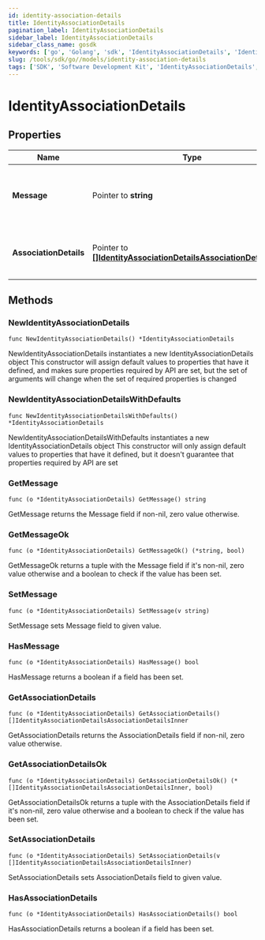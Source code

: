 ```yaml
---
id: identity-association-details
title: IdentityAssociationDetails
pagination_label: IdentityAssociationDetails
sidebar_label: IdentityAssociationDetails
sidebar_class_name: gosdk
keywords: ['go', 'Golang', 'sdk', 'IdentityAssociationDetails', 'IdentityAssociationDetails'] 
slug: /tools/sdk/go//models/identity-association-details
tags: ['SDK', 'Software Development Kit', 'IdentityAssociationDetails', 'IdentityAssociationDetails']
---
```


# IdentityAssociationDetails

## Properties

Name | Type | Description | Notes
------------ | ------------- | ------------- | -------------
**Message** | Pointer to **string** | any additional context information of the http call result | [optional] 
**AssociationDetails** | Pointer to [**[]IdentityAssociationDetailsAssociationDetailsInner**](identity-association-details-association-details-inner) | list of all the resource associations for the identity | [optional] 

## Methods

### NewIdentityAssociationDetails

`func NewIdentityAssociationDetails() *IdentityAssociationDetails`

NewIdentityAssociationDetails instantiates a new IdentityAssociationDetails object
This constructor will assign default values to properties that have it defined,
and makes sure properties required by API are set, but the set of arguments
will change when the set of required properties is changed

### NewIdentityAssociationDetailsWithDefaults

`func NewIdentityAssociationDetailsWithDefaults() *IdentityAssociationDetails`

NewIdentityAssociationDetailsWithDefaults instantiates a new IdentityAssociationDetails object
This constructor will only assign default values to properties that have it defined,
but it doesn't guarantee that properties required by API are set

### GetMessage

`func (o *IdentityAssociationDetails) GetMessage() string`

GetMessage returns the Message field if non-nil, zero value otherwise.

### GetMessageOk

`func (o *IdentityAssociationDetails) GetMessageOk() (*string, bool)`

GetMessageOk returns a tuple with the Message field if it's non-nil, zero value otherwise
and a boolean to check if the value has been set.

### SetMessage

`func (o *IdentityAssociationDetails) SetMessage(v string)`

SetMessage sets Message field to given value.

### HasMessage

`func (o *IdentityAssociationDetails) HasMessage() bool`

HasMessage returns a boolean if a field has been set.

### GetAssociationDetails

`func (o *IdentityAssociationDetails) GetAssociationDetails() []IdentityAssociationDetailsAssociationDetailsInner`

GetAssociationDetails returns the AssociationDetails field if non-nil, zero value otherwise.

### GetAssociationDetailsOk

`func (o *IdentityAssociationDetails) GetAssociationDetailsOk() (*[]IdentityAssociationDetailsAssociationDetailsInner, bool)`

GetAssociationDetailsOk returns a tuple with the AssociationDetails field if it's non-nil, zero value otherwise
and a boolean to check if the value has been set.

### SetAssociationDetails

`func (o *IdentityAssociationDetails) SetAssociationDetails(v []IdentityAssociationDetailsAssociationDetailsInner)`

SetAssociationDetails sets AssociationDetails field to given value.

### HasAssociationDetails

`func (o *IdentityAssociationDetails) HasAssociationDetails() bool`

HasAssociationDetails returns a boolean if a field has been set.


